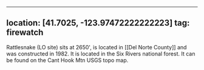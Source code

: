 
---
location: [41.7025, -123.97472222222223]
tag: firewatch
---

Rattlesnake (LO site) sits at 2650', is located in [[Del Norte County]] and was constructed in 1982. It is located in the Six Rivers national forest. It can be found on the Cant Hook Mtn USGS topo map.
